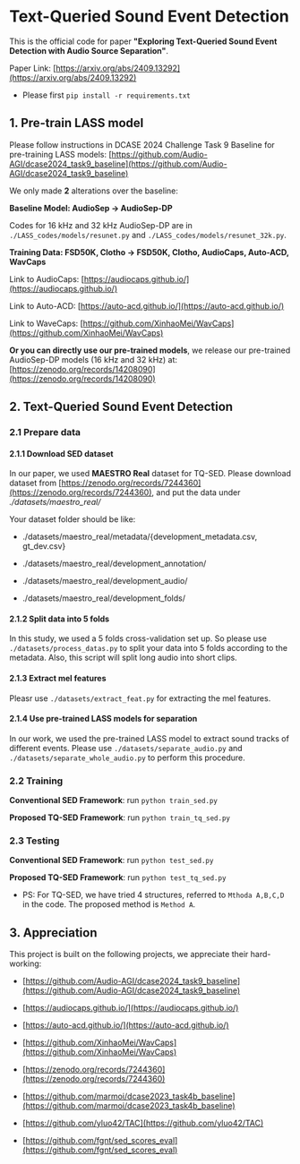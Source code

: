 # Text-Queried Sound Event Detection
This is the official code for paper **"Exploring Text-Queried Sound Event Detection with Audio Source Separation"**.

Paper Link: [https://arxiv.org/abs/2409.13292](https://arxiv.org/abs/2409.13292)

- Please first `pip install -r requirements.txt`

## 1. Pre-train LASS model
Please follow instructions in DCASE 2024 Challenge Task 9 Baseline for pre-training LASS models: [https://github.com/Audio-AGI/dcase2024_task9_baseline](https://github.com/Audio-AGI/dcase2024_task9_baseline)
                                                                                                  
We only made **2** alterations over the baseline:

**Baseline Model: AudioSep -> AudioSep-DP**

Codes for 16 kHz and 32 kHz AudioSep-DP are in `./LASS_codes/models/resunet.py` and `./LASS_codes/models/resunet_32k.py`.

**Training Data: FSD50K, Clotho -> FSD50K, Clotho, AudioCaps, Auto-ACD, WavCaps**
  
Link to AudioCaps: [https://audiocaps.github.io/](https://audiocaps.github.io/)

Link to Auto-ACD: [https://auto-acd.github.io/](https://auto-acd.github.io/)
                                                                                                  
Link to WaveCaps: [https://github.com/XinhaoMei/WavCaps](https://github.com/XinhaoMei/WavCaps)                                                                                         
                                                                                                  
**Or you can directly use our pre-trained models**, we release our pre-trained AudioSep-DP models (16 kHz and 32 kHz) at: [https://zenodo.org/records/14208090](https://zenodo.org/records/14208090)                                                                                         

## 2. Text-Queried Sound Event Detection

### 2.1 Prepare data 

#### 2.1.1 Download SED dataset                                                                       
                                                                       
In our paper, we used **MAESTRO Real** dataset for TQ-SED. Please download dataset from [https://zenodo.org/records/7244360](https://zenodo.org/records/7244360), and put the data under *./datasets/maestro_real/*   

Your dataset folder should be like:
                                                                       
- ./datasets/maestro_real/metadata/{development_metadata.csv, gt_dev.csv}

- ./datasets/maestro_real/development_annotation/

- ./datasets/maestro_real/development_audio/
  
- ./datasets/maestro_real/development_folds/
                                              
#### 2.1.2 Split data into 5 folds

In this study, we used a 5 folds cross-validation set up. So please use `./datasets/process_datas.py` to split your data into 5 folds according to the metadata. 
Also, this script will split long audio into short clips.

              
#### 2.1.3 Extract mel features

Pleasr use `./datasets/extract_feat.py` for extracting the mel features.

#### 2.1.4 Use pre-trained LASS models for separation

In our work, we used the pre-trained LASS model to extract sound tracks of different events. Please use `./datasets/separate_audio.py` and `./datasets/separate_whole_audio.py` 
to perform this procedure.
                                                                                                  
### 2.2 Training

**Conventional SED Framework**: run `python train_sed.py`

**Proposed TQ-SED Framework**: run `python train_tq_sed.py`
                                                                                                  
### 2.3 Testing                                                                                                
                                                                                                  
**Conventional SED Framework**: run `python test_sed.py`

**Proposed TQ-SED Framework**: run `python test_tq_sed.py`         

- PS: For TQ-SED, we have tried 4 structures, referred to `Mthoda A,B,C,D` in the code. The proposed method is `Method A`.

## 3. Appreciation

This project is built on the following projects, we appreciate their hard-working:

- [https://github.com/Audio-AGI/dcase2024_task9_baseline](https://github.com/Audio-AGI/dcase2024_task9_baseline)
   
- [https://audiocaps.github.io/](https://audiocaps.github.io/)
   
- [https://auto-acd.github.io/](https://auto-acd.github.io/)
   
- [https://github.com/XinhaoMei/WavCaps](https://github.com/XinhaoMei/WavCaps)
   
- [https://zenodo.org/records/7244360](https://zenodo.org/records/7244360)
   
- [https://github.com/marmoi/dcase2023_task4b_baseline](https://github.com/marmoi/dcase2023_task4b_baseline)
   
- [https://github.com/yluo42/TAC](https://github.com/yluo42/TAC)
   
- [https://github.com/fgnt/sed_scores_eval](https://github.com/fgnt/sed_scores_eval)

